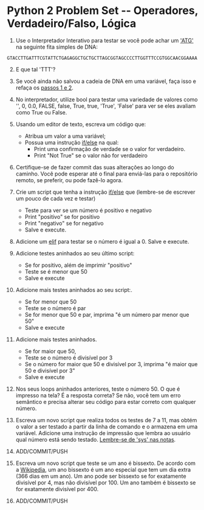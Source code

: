 Python 2 Problem Set -- Operadores, Verdadeiro/Falso, Lógica 
===================

1. Use o Interpretador Interativo para testar se você pode achar um ['ATG'](../pfb.md/#operadores-de-filia%C3%A7%C3%A3o) na seguinte fita simples de DNA:

```
GTACCTTGATTTCGTATTCTGAGAGGCTGCTGCTTAGCGGTAGCCCCTTGGTTTCCGTGGCAACGGAAAA
```

2. E que tal 'TTT'?

3. Se você ainda não salvou a cadeia de DNA em uma variável, faça isso e refaça os [passos 1 e 2](../pfb.md/#operadores-de-filia%C3%A7%C3%A3o).

4. No interpretador, utilize bool para testar uma variedade de valores como '', 0, 0.0, FALSE, false, True, true, 'True', 'False' para ver se eles avaliam como True ou False.

5. Usando um editor de texto, escreva um código que:
    - Atribua um valor a uma variável;
    - Possua uma instrução [if/else](../pfb.md/#l%C3%B3gica-declara%C3%A7%C3%B5es-de-controle) na qual:
       - Print uma confirmação de verdade se o valor for verdadeiro.
       - Print "Not True" se o valor não for verdadeiro 

6. Certifique-se de fazer commit das suas alterações ao longo do caminho. Você pode esperar até o final para enviá-las para o repositório remoto, se preferir, ou pode fazê-lo agora.

7. Crie um script que tenha a instrução [if/else](../pfb.md/#declara%C3%A7%C3%A3o-if) que (lembre-se de escrever um pouco de cada vez e testar)
    - Teste para ver se um número é positivo e negativo
    - Print "positivo" se for positivo
    - Print "negativo" se for negativo
    - Salve e execute.
8. Adicione um [elif](../pfb.md/#ifelif) para testar se o número é igual a 0. Salve e execute.

9. Adicione testes aninhados ao seu último script:
    - Se for positivo, além de imprimir "positivo"
    - Teste se é menor que 50
    - Salve e execute 
            
10. Adicione mais testes aninhados ao seu script:.
    - Se for menor que 50
    - Teste se o número é par
    - Se for menor que 50 e par, imprima "é um número par menor que 50"
    - Salve e execute
         
11. Adicione mais testes aninhados.  
    -  Se for maior que 50,  
    -  Teste se o número é divisível por 3  
    -  Se o número for maior que 50 e divisível por 3, imprima "é maior que 50 e divisível por 3" 
    -  Salve e execute

12. Nos seus loops aninhados anteriores, teste o número 50. O que é impresso na tela? É a resposta correta? Se não, você tem um erro semântico e precisa alterar seu código para estar correto com qualquer número.  

13. Escreva um novo script que realiza todos os testes de 7 a 11, mas obtém o valor a ser testado a partir da linha de comando e o armazena em uma variável. Adicione uma instrução de impressão que lembra ao usuário qual número está sendo testado. [Lembre-se de 'sys' nas notas](../pfb.md/#par%C3%A2metros-de-linha-de-comando-uma-lista-especial-de-par%C3%A2metros). 

14. ADD/COMMIT/PUSH

15. Escreva um novo script que teste se um ano é bissexto. De acordo com a [Wikipedia](https://en.wikipedia.org/wiki/Leap_year), um ano bissexto é um ano especial que tem um dia extra (366 dias em um ano). Um ano pode ser bissexto se for exatamente divisível por 4, mas não divisível por 100. Um ano também é bissexto se for exatamente divisível por 400.

16. ADD/COMMIT/PUSH

